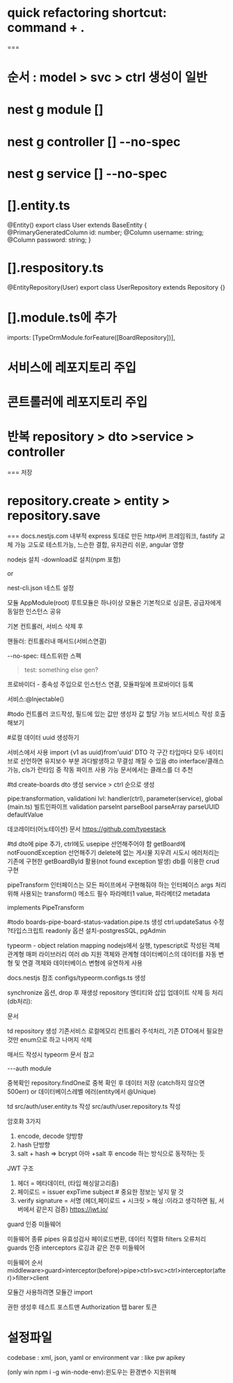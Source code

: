 <!-- philosophy of NESTJS -->
<!-- https://github.com/jaewonhimnae/nestjs-board-app -->
<!-- https://wikidocs.net/158481 -->
<!-- https://www.wisewiredbooks.com/nestjs/intro.html -->

# quick refactoring shortcut: command + .

===

# 순서 : model > svc > ctrl 생성이 일반

# nest g module []

# nest g controller [] --no-spec

# nest g service [] --no-spec

# [].entity.ts

@Entity()
export class User extends BaseEntity {
@PrimaryGeneratedColumn
id: number;
@Column
username: string;
@Column
password: string;
}

# [].respository.ts

@EntityRepository(User)
export class UserRepository extends Repository<User> {}

# [].module.ts에 추가

imports: [TypeOrmModule.forFeature([BoardRepository])],

# 서비스에 레포지토리 주입

# 콘트롤러에 레포지토리 주입

# 반복 repository > dto >service > controller

===
저장

# repository.create > entity > repository.save

===
docs.nestjs.com
내부적 express 토대로 만든 http서버 프레임워크, fastify 교체 가능
고도로 테스트가능, 느슨한 결합, 유지관리 쉬운, angular 영향

nodejs 설치
-download로 설치(npm 포함)

<!-- sudo npm i -g @nestjs/cli -->
<!-- nest new [name] -->

or

<!-- nest new ./ -->

nest-cli.json
네스트 설정

<!-- npm run start:dev -->

모듈
AppModule(root)
루트모듈은 하나이상
모듈은 기본적으로 싱글톤, 공급자에게 동일한 인스턴스 공유

기본 컨트롤러, 서비스 삭제 후

핸들러: 컨트롤러내 매서드(서비스연결)

<!-- nest g module boards -->
<!-- nest g controller boards --no-spec -->

--no-spec: 테스트위한 스펙

> test: something else gen?

프로바이더 - 종속성 주입으로 인스턴스 연결, 모듈파일에 프로바이더 등록

서비스:@Injectable()

<!-- nest g service boards --no-spec -->

#todo
컨트롤러 코드작성, 필드에 있는 값만 생성자 값 할당 가능
보드서비스 작성
호출해보기

#로컬 데이터 uuid 생성하기

<!-- npm i uuid --save -->

서비스에서 사용 import {v1 as uuid}from'uuid'
DTO 각 구간 타입마다 모두 네이티브로 선언하면 유지보수 부분 과다발생하고 무결성 깨질 수 있음
dto interface/클래스 가능, cls가 런타임 중 작동 파이프 사용 가능
문서에서는 클래스를 더 추천

#td
create-boards dto 생성
service > ctrl 순으로 생성

<!-- #pipe: data transformation, validation 하는, 사용 @Injectable -->

pipe:transformation, validationi
lvl: handler(ctrl), parameter(service), global (main.ts)
빌트인파이프
validation parseInt parseBool parseArray parseUUID defaultValue

<!-- #npm i class-validator class-transformer --save -->

데코레이터(어노테이션) 문서
https://github.com/typestack

#td
dto에 pipe 추가, ctrl에도 usepipe 선언해주어야 함
getBoard에 notFouondException 선언해주기
delete에 없는 게시물 지우려 시도시 에러처리는 기존에 구현한 getBoardById 활용(not found exception 발생)
db를 이용한 crud 구현

<!-- remove 존재하는 아이템, delete 존재하지 않을시 에러없음 -->

<!-- 커스텀 파이프(빌트인과 다름) -->

pipeTransform 인터페이스는 모든 파이프에서 구현해줘야 하는 인터페이스
args 처리위해 사용되는 transform() 메소드 필수
파라메터1 value, 파라메터2 metadata

implements PipeTransform

<!-- brew install postgresql -->
<!-- brew services list -->
<!-- brew services start postgresql -->
<!-- https://www.pgadmin.org/download/ -->

#todo
boards-pipe-board-status-vadation.pipe.ts 생성
ctrl.updateSatus 수정
?타입스크립트 readonly 옵션
설치-postgresSQL, pgAdmin

typeorm - object relation mapping
nodejs에서 실행, typescript로 작성된 객체 관계형 매퍼 라이브러리 여러 db 지원
객체와 관계형 데이터베이스의 데이터를 자동 변형 및 연결
객체와 데이터베이스 변형에 유연하게 사용

<!-- npm i pg typeorm @nestjs/typeorm --save -->

docs.nestjs 참조
configs/typeorm.configs.ts 생성

synchronize 옵션, drop 후 재생성
repository 엔티티와 삽입 업데이트 삭제 등 처리 (db처리):

문서

<!-- https://typeorm.io/#/ -->
<!-- typeorm.delightful.studio/classes/_repository_repository_.repository.html -->
<!-- github.com/typstack/class-validator -->

td
repository 생성
기존서비스 로컬메모리 컨트롤러 주석처리,
기존 DTO에서 필요한 것만 enum으로 하고 나머지 삭제

매서드 작성시 typeorm 문서 참고

---auth module

<!-- nest g module auth -->
<!-- nest g controller auth --no-spec -->
<!-- nest g service auth --no-spec -->

중복확인
repository.findOne로 중복 확인 후 데이터 저장 (catch하지 않으면 500err)
or
데이터베이스레벨 에러(entity에서 @Unique)

td
src/auth/user.entity.ts 작성
src/auth/user.repository.ts 작성

<!-- npm i bcryptjs --save -->

암호화 3가지

1. encode, decode 양방향
2. hash 단방향
3. salt + hash => bcrypt
   아마 +salt 후 encode 하는 방식으로 동작하는 듯

JWT 구조

1. 헤더 = 메타데이터, (타입 해싱알고리즘)
2. 페이로드 = issuer expTime subject # 중요한 정보는 넣지 말 것
3. verify signature = 서명 (헤더,페이로드 + 시크릿 > 해싱 :이라고 생각하면 됨, 서버에서 같은지 검증)
   https://jwt.io/
   <!-- npm i @nestjs/jwt @nestjs/passport passport passport-jwt @types/passport-jwt --save -->
   <!-- npm i @types/passport-jwt --save   -->

guard 인증 미들웨어

미들웨어 종류
pipes 유효성검사 페이로드변환, 데이터 직렬화
filters 오류처리
guards 인증
interceptors 로깅과 같은 전후 미들웨어

미들웨어 순서
middleware>guard>interceptor(before)>pipe>ctrl>svc>ctrl>interceptor(after)>filter>client

모듈간 사용하려면 모듈간 import

권한 생성후 테스트 포스트맨 Authorization 탭 barer 토큰

<!-- typeorm.io/#/many-to-one-one-to-many-relations -->

# 설정파일

codebase : xml, json, yaml
or
environment var : like pw apikey

<!-- npm i config --save -->

(only win npm i -g win-node-env):윈도우는 환경변수 지원위해
